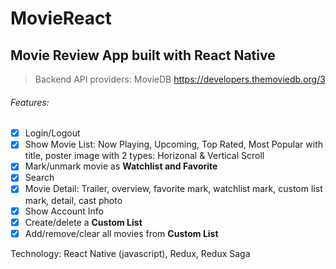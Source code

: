 # MovieReact
## Movie Review App built with React Native

> Backend API providers: MovieDB https://developers.themoviedb.org/3

###### Features:
- [x] Login/Logout 
- [x] Show Movie List: Now Playing, Upcoming, Top Rated, Most Popular with title, poster image with 2 types: Horizonal & Vertical Scroll
- [x] Mark/unmark  movie as **Watchlist and Favorite** 
- [x] Search
- [x] Movie Detail: Trailer, overview, favorite mark, watchlist mark, custom list mark, detail, cast photo
- [x] Show Account Info
- [x] Create/delete a **Custom List**
- [x] Add/remove/clear all movies from **Custom List**

Technology: React Native (javascript), Redux, Redux Saga







